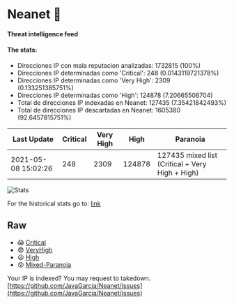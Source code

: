 # Neanet :hocho:
#### Threat intelligence feed
#### The stats:

- Direcciones IP con mala reputacion analizadas: 1732815 (100%)
- Direcciones IP determinadas como 'Critical':  248 (0.0143119721378%)
- Direcciones IP determinadas como 'Very High':  2309 (0.133251385751%)
- Direcciones IP determinadas como 'High':  124878 (7.20665506704)
- Total de direcciones IP indexadas en Neanet:  127435 (7.35421842493%)
- Total de direcciones IP descartadas en Neanet:  1605380 (92.6457815751%)

| Last Update | Critical | Very High | High | Paranoia |
| --- | --- | --- | --- | --- |
| 2021-05-08 15:02:26 | 248 | 2309 | 124878 | 127435 mixed list (Critical + Very High + High)|

![Stats](https://docs.google.com/spreadsheets/d/e/2PACX-1vSnaNMIXVabIpDJjufMlzH7poXnshF3mgd8Is1g9ytUEzVsP5my4Trn8f-xkoLLQ38xpL3HtmUexLo6/pubchart?oid=501124687&format=image)

For the historical stats go to: [link](/stats.csv)
## Raw
- :scream: [Critical](https://raw.githubusercontent.com/JavaGarcia/Neanet/master/blacklists/neanet_critical.txt)
- :fearful: [VeryHigh](https://raw.githubusercontent.com/JavaGarcia/Neanet/master/blacklists/neanet_veryHigh.txtt)
- :frowning: [High](https://raw.githubusercontent.com/JavaGarcia/Neanet/master/blacklists/neanet_high.txt)
- :dizzy_face: [Mixed-Paranoia](https://raw.githubusercontent.com/JavaGarcia/Neanet/master/blacklists/neanet_all.txt)


Your IP is indexed? You may request to takedown. [https://github.com/JavaGarcia/Neanet/issues](https://github.com/JavaGarcia/Neanet/issues)











































































































































































































































































































































































































































































































































































































































































































































































































































































































































































































































































































































































































































































































































































































































































































































































































































































































































































































































































































































































































































































































































































































































































































































































































































































































































































































































































































































































































































































































































































































































































































































































































































































































































































































































































































































































































































































































































































































































































































































































































































































































































































































































































































































































































































































































































































































































































































































































































































































































































































































































































































































































































































































































































































































































































































































































































































































































































































































































































































































































































































































































































































































































































































































































































